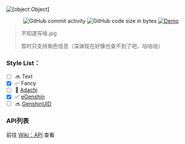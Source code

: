 ![[object Object]](https://socialify.git.ci/Genshin-bots/ImageGenerateServer/image?description=1&font=KoHo&logo=https%3A%2F%2Fyuanshen.minigg.cn%2Fstatic%2Flogo.png&owner=1&pattern=Circuit%20Board&theme=Light)

<div align="center"><img alt="GitHub commit activity" src="https://img.shields.io/github/commit-activity/w/Genshin-bots/ImageGenerateServer?style=for-the-badge"> <img alt="GitHub code size in bytes" src="https://img.shields.io/github/languages/code-size/Genshin-bots/ImageGenerateServer?color=orange&style=for-the-badge"> <a href="//yuanshen.minigg.cn/"><img alt="Demo" src="https://img.shields.io/static/v1?label=Demo&message=MiniGG&color=critical&style=for-the-badge"></a></div>

> 不知道写啥.jpg
>
> 暂时只支持角色信息（深渊现在好像也查不到了吧，咕咕咕）

### **Style List**：

- [ ] 🔜 Text
- [x] ✅ Fancy
- [ ] 💠 [Adachi](https://github.com/Arondight/Adachi-BOT)
- [x] ✅ [eGenshin](https://github.com/pcrbot/erinilis-modules/tree/master/egenshin)
- [ ] 🔜 [GenshinUID](https://github.com/KimigaiiWuyi/GenshinUID)

### API列表
前往 [Wiki：API](//github.com/Genshin-bots/ImageGenerateServer/wiki/API) 查看

